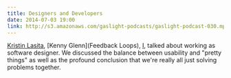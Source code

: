 ```yaml
---
title: Designers and Developers
date: 2014-07-03 19:00
link: http://s3.amazonaws.com/gaslight-podcasts/gaslight-podcast-030.mp3
---
```


[Kristin Lasita](https://twitter.com/kclasita), [Kenny Glenn](Feedback Loops),
[I](http://mitchlloyd.com), talked about working as software designer. We
discussed the balance between usability and "pretty things" as well as the
profound conclusion that we're really all just solving problems together.

